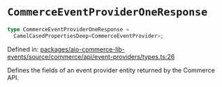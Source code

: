 # `CommerceEventProviderOneResponse`

```ts
type CommerceEventProviderOneResponse =
  CamelCasedPropertiesDeep<CommerceEventProvider>;
```

Defined in: [packages/aio-commerce-lib-events/source/commerce/api/event-providers/types.ts:26](https://github.com/adobe/aio-commerce-sdk/blob/db09d0de34ee085849efca6e0213ea525d0165dc/packages/aio-commerce-lib-events/source/commerce/api/event-providers/types.ts#L26)

Defines the fields of an event provider entity returned by the Commerce API.
